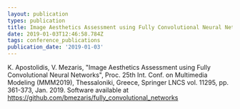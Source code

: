 ```yaml
---
layout: publication
types: publication
title: Image Aesthetics Assessment using Fully Convolutional Neural Networks
date: 2019-01-03T12:46:58.784Z
tags: conference_publications
publication_date: '2019-01-03'
---
```

K. Apostolidis, V. Mezaris, "Image Aesthetics Assessment using Fully Convolutional Neural Networks", Proc. 25th Int. Conf. on Multimedia Modeling (MMM2019), Thessaloniki, Greece, Springer LNCS vol. 11295, pp. 361-373, Jan. 2019. Software available at <https://github.com/bmezaris/fully_convolutional_networks>
